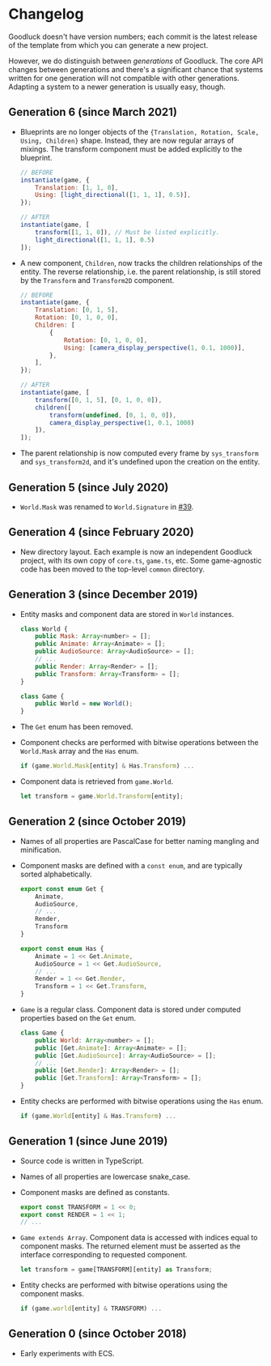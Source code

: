 # Changelog

Goodluck doesn't have version numbers; each commit is the latest release of the template from which you can generate a new project.

However, we do distinguish between _generations_ of Goodluck. The core API changes between generations and there's a significant chance that systems written for one generation will not compatible with other generations. Adapting a system to a newer generation is usually easy, though.

## Generation 6 (since March 2021)

- Blueprints are no longer objects of the `{Translation, Rotation, Scale, Using, Children}` shape. Instead, they are now regular arrays of mixings. The transform component must be added explicitly to the blueprint.

    ```js
    // BEFORE
    instantiate(game, {
        Translation: [1, 1, 0],
        Using: [light_directional([1, 1, 1], 0.5)],
    });

    // AFTER
    instantiate(game, [
        transform([1, 1, 0]), // Must be listed explicitly.
        light_directional([1, 1, 1], 0.5)
    ]);
    ```

- A new component, `Children`, now tracks the children relationships of the entity. The reverse relationship, i.e. the parent relationship, is still stored by the `Transform` and `Transform2D` component.

    ```js
    // BEFORE
    instantiate(game, {
        Translation: [0, 1, 5],
        Rotation: [0, 1, 0, 0],
        Children: [
            {
                Rotation: [0, 1, 0, 0],
                Using: [camera_display_perspective(1, 0.1, 1000)],
            },
        ],
    });

    // AFTER
    instantiate(game, [
        transform([0, 1, 5], [0, 1, 0, 0]),
        children([
            transform(undefined, [0, 1, 0, 0]),
            camera_display_perspective(1, 0.1, 1000)
        ]),
    ]);
    ```

- The parent relationship is now computed every frame by `sys_transform` and `sys_transform2d`, and it's undefined upon the creation on the entity.

## Generation 5 (since July 2020)

- `World.Mask` was renamed to `World.Signature` in [#39](https://github.com/piesku/goodluck/issues/39).

## Generation 4 (since February 2020)

- New directory layout. Each example is now an independent Goodluck project, with its own copy of `core.ts`, `game.ts`, etc. Some game-agnostic code has been moved to the top-level `common` directory.

## Generation 3 (since December 2019)

- Entity masks and component data are stored in `World` instances.

    ```js
    class World {
        public Mask: Array<number> = [];
        public Animate: Array<Animate> = [];
        public AudioSource: Array<AudioSource> = [];
        // ...
        public Render: Array<Render> = [];
        public Transform: Array<Transform> = [];
    }

    class Game {
        public World = new World();
    }
    ```

- The `Get` enum has been removed.

- Component checks are performed with bitwise operations between the `World.Mask` array and the `Has` enum.

    ```js
    if (game.World.Mask[entity] & Has.Transform) ...
    ```

- Component data is retrieved from `game.World`.

    ```js
    let transform = game.World.Transform[entity];
    ```

## Generation 2 (since October 2019)

- Names of all properties are PascalCase for better naming mangling and minification.

- Component masks are defined with a `const enum`, and are typically sorted alphabetically.

    ```js
    export const enum Get {
        Animate,
        AudioSource,
        // ...
        Render,
        Transform
    }

    export const enum Has {
        Animate = 1 << Get.Animate,
        AudioSource = 1 << Get.AudioSource,
        // ...
        Render = 1 << Get.Render,
        Transform = 1 << Get.Transform,
    }
    ```

- `Game` is a regular class. Component data is stored under computed properties based on the `Get` enum.

    ```js
    class Game {
        public World: Array<number> = [];
        public [Get.Animate]: Array<Animate> = [];
        public [Get.AudioSource]: Array<AudioSource> = [];
        // ...
        public [Get.Render]: Array<Render> = [];
        public [Get.Transform]: Array<Transform> = [];
    }
    ```

- Entity checks are performed with bitwise operations using the `Has` enum.

    ```js
    if (game.World[entity] & Has.Transform) ...
    ```

## Generation 1 (since June 2019)

- Source code is written in TypeScript.

- Names of all properties are lowercase snake_case.

- Component masks are defined as constants.

    ```js
    export const TRANSFORM = 1 << 0;
    export const RENDER = 1 << 1;
    // ...
    ```

- `Game extends Array`. Component data is accessed with indices equal to component masks. The returned element must be asserted as the interface corresponding to requested component.

    ```js
    let transform = game[TRANSFORM][entity] as Transform;
    ```

- Entity checks are performed with bitwise operations using the component masks.

    ```js
    if (game.world[entity] & TRANSFORM) ...
    ```

## Generation 0 (since October 2018)

- Early experiments with ECS.
